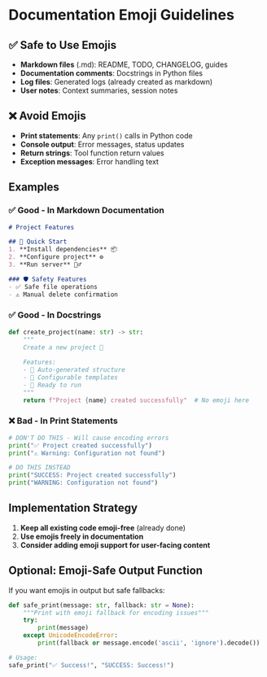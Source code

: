 # Documentation Emoji Guidelines

## ✅ Safe to Use Emojis
- **Markdown files** (.md): README, TODO, CHANGELOG, guides
- **Documentation comments**: Docstrings in Python files
- **Log files**: Generated logs (already created as markdown)
- **User notes**: Context summaries, session notes

## ❌ Avoid Emojis
- **Print statements**: Any `print()` calls in Python code
- **Console output**: Error messages, status updates
- **Return strings**: Tool function return values
- **Exception messages**: Error handling text

## Examples

### ✅ Good - In Markdown Documentation
```markdown
# Project Features

## 🚀 Quick Start
1. **Install dependencies** 📦
2. **Configure project** ⚙️
3. **Run server** 🏃‍♂️

### 🛡️ Safety Features
- ✅ Safe file operations
- ⚠️ Manual delete confirmation
```

### ✅ Good - In Docstrings
```python
def create_project(name: str) -> str:
    """
    Create a new project 🎉
    
    Features:
    - 📁 Auto-generated structure
    - 🔧 Configurable templates
    - 🚀 Ready to run
    """
    return f"Project {name} created successfully"  # No emoji here
```

### ❌ Bad - In Print Statements
```python
# DON'T DO THIS - Will cause encoding errors
print("✅ Project created successfully")
print("⚠️ Warning: Configuration not found")

# DO THIS INSTEAD
print("SUCCESS: Project created successfully")
print("WARNING: Configuration not found")
```

## Implementation Strategy

1. **Keep all existing code emoji-free** (already done)
2. **Use emojis freely in documentation**
3. **Consider adding emoji support for user-facing content**

## Optional: Emoji-Safe Output Function

If you want emojis in output but safe fallbacks:

```python
def safe_print(message: str, fallback: str = None):
    """Print with emoji fallback for encoding issues"""
    try:
        print(message)
    except UnicodeEncodeError:
        print(fallback or message.encode('ascii', 'ignore').decode())

# Usage:
safe_print("✅ Success!", "SUCCESS: Success!")
```
